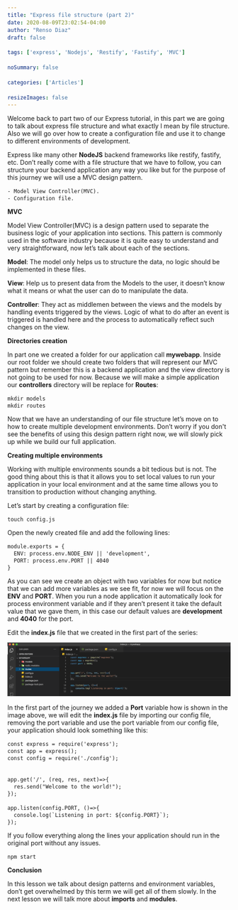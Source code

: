 ```yaml
---
title: "Express file structure (part 2)"
date: 2020-08-09T23:02:54-04:00
author: "Renso Diaz"
draft: false

tags: ['express', 'Nodejs', 'Restify', 'Fastify', 'MVC']

noSummary: false

categories: ['Articles']

resizeImages: false
---
```

Welcome back to part two of our Express tutorial, in this part we are going to talk about express file structure and what exactly I mean by file structure. Also we will go over how to create a configuration file and use it to change to different environments of development.

Express like many other **NodeJS** backend frameworks like restify, fastify, etc. Don’t really come with a file structure that we have to follow, you can structure your backend application any way you like but for the purpose of this journey we will use a MVC design pattern.
```
- Model View Controller(MVC).
- Configuration file.
```
**MVC**

Model View Controller(MVC) is a design pattern used to separate the business logic of your application into sections. This pattern is commonly used in the software industry because it is quite easy to understand and very straightforward, now let’s talk about each of the sections.

**Model**: The model only helps us to structure the data, no logic should be implemented in these files.

**View**: Help us to present data from the Models to the user, it doesn’t know what it means or what the user can do to manipulate the data.

**Controller**: They act as middlemen between the views and the models by handling events triggered by the views. Logic of what to do after an event is triggered is handled here and the process to automatically reflect such changes on the view.

**Directories creation**

In part one we created a folder for our application call **mywebapp**. Inside our root folder we should create two folders that will represent our MVC pattern but remember this is a backend application and the view directory is not going to be used for now. Because we will make a simple application our **controllers** directory will be replace for **Routes**:

```
mkdir models
mkdir routes
```

Now that we have an understanding of our file structure let’s move on to how to create multiple development environments. Don’t worry if you don't see the benefits of using this design pattern right now, we will slowly pick up while we build our full application.


**Creating multiple environments**

Working with multiple environments sounds a bit tedious but is not. The good thing about this is that it allows you to set local values to run your application in your local environment and at the same time allows you to transition to production without changing anything.

Let’s start by creating a configuration file:
```
touch config.js
```
Open the newly created file and add the following lines:
```
module.exports = {
  ENV: process.env.NODE_ENV || 'development',
  PORT: process.env.PORT || 4040
}
```
As you can see we create an object with two variables for now but notice that we can add more variables as we see fit, for now we will focus on the **ENV** and **PORT**. When you run a node application it automatically look for process environment variable and if they aren’t present it take the default value that we gave them, in this case our default values are **development** and **4040** for the port.

Edit the **index.js** file that we created in the first part of the series:

![](port-without-config.png)


In the first part of the journey we added a **Port** variable how is shown in the image above, we will edit the **index.js** file by importing our config file, removing the port variable and use the port variable from our config file, your application should look something like this:

```
const express = require('express');
const app = express();
const config = require('./config');


app.get('/', (req, res, next)=>{
  res.send("Welcome to the world!");
});

app.listen(config.PORT, ()=>{
  console.log(`Listening in port: ${config.PORT}`);
});

```

If you follow everything along the lines your application should run in the original port without any issues.
```
npm start
```

**Conclusion**

In this lesson we talk about design patterns and environment variables, don’t get overwhelmed by this term we will get all of them slowly. In the next lesson we will talk more about **imports** and **modules**.

